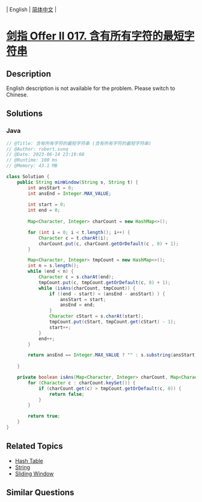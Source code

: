 
| English | [简体中文](README.md) |

# [剑指 Offer II 017. 含有所有字符的最短字符串](https://leetcode.cn//problems/M1oyTv/)

## Description

<p>English description is not available for the problem. Please switch to Chinese.</p>


## Solutions


### Java

```Java
// @Title: 含有所有字符的最短字符串 (含有所有字符的最短字符串)
// @Author: robert.sunq
// @Date: 2023-06-14 23:19:08
// @Runtime: 100 ms
// @Memory: 43.1 MB

class Solution {
    public String minWindow(String s, String t) {
        int ansStart = 0;
        int ansEnd = Integer.MAX_VALUE;
        
        int start = 0;
        int end = 0;
        
        Map<Character, Integer> charCount = new HashMap<>();

        for (int i = 0; i < t.length(); i++) {
            Character c = t.charAt(i);
            charCount.put(c, charCount.getOrDefault(c , 0) + 1);
        }

        Map<Character, Integer> tmpCount = new HashMap<>();
        int n = s.length();
        while (end < n) {
            Character c = s.charAt(end);
            tmpCount.put(c, tmpCount.getOrDefault(c, 0) + 1);
            while (isAns(charCount, tmpCount)) {
                if ((end - start) < (ansEnd - ansStart) ) {
                    ansStart = start;
                    ansEnd = end;
                }
                Character cStart = s.charAt(start);
                tmpCount.put(cStart, tmpCount.get(cStart) - 1);
                start++;
            }
            end++;
        }

        return ansEnd == Integer.MAX_VALUE ? "" : s.substring(ansStart, ansEnd + 1);
        
    }

    private boolean isAns(Map<Character, Integer> charCount, Map<Character, Integer> tmpCount) {
        for (Character c : charCount.keySet()) {
            if (charCount.get(c) > tmpCount.getOrDefault(c, 0)) {
                return false;
            }
        }

        return true;
    }
}
```



## Related Topics

- [Hash Table](https://leetcode.cn//tag/hash-table)
- [String](https://leetcode.cn//tag/string)
- [Sliding Window](https://leetcode.cn//tag/sliding-window)

## Similar Questions


